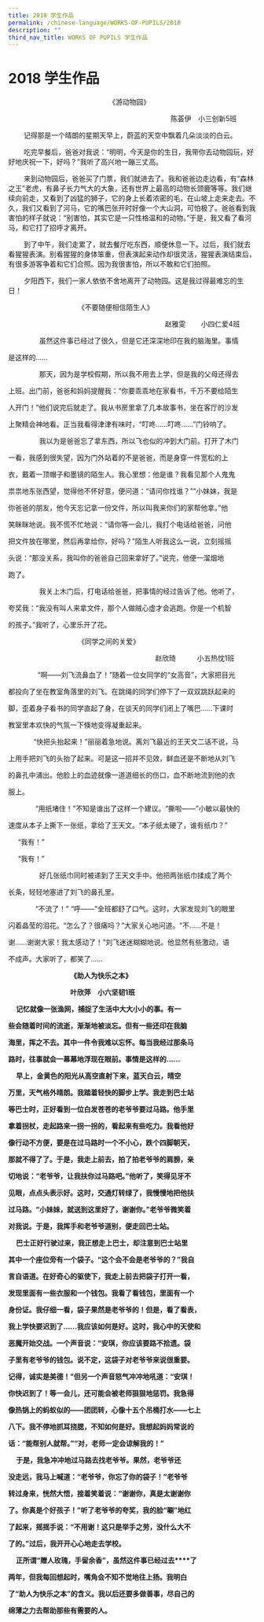 ```yaml
---
title: 2018 学生作品
permalink: /chinese-language/WORKS-OF-PUPILS/2018
description: ""
third_nav_title: WORKS OF PUPILS 学生作品
---
```

2018 学生作品
=========

                                                    《游动物园》            

                                                                                    陈荟伊　小三创新5班

        记得那是一个晴朗的星期天早上，蔚蓝的天空中飘着几朵淡淡的白云。

        吃完早餐后，爸爸对我说：“明明，今天是你的生日，我带你去动物园玩，好好地庆祝一下，好吗？”我听了高兴地一蹦三丈高。

        来到动物园后，爸爸买了门票，我们就进去了。我和爸爸边走边看，有“森林之王”老虎，有鼻子长力气大的大象，还有世界上最高的动物长颈鹿等等。我们继续向前走，又看到了凶猛的狮子，它的身上长着浓密的毛，在山坡上走来走去。不久，我们又看到了河马，它的嘴巴张开时好像一个大山洞，可怕极了。爸爸看到我害怕的样子就说：“别害怕，其实它是一只性格温和的动物。”于是，我又看了看河马，和它打了招呼才离开。

        到了中午，我们走累了，就去餐厅吃东西，顺便休息一下。过后，我们就去看猩猩表演。别看猩猩的身体笨重，但表演起来动作却很灵活，猩猩表演结束后，有很多游客争着和它们合照。因为我很害怕，所以不敢和它们拍照。

        夕阳西下，我们一家人依依不舍地离开了动物园。这是我过得最难忘的生日！

  

                                    《不要随便相信陌生人》

  

                                                                                 赵雅雯        小四仁爱4班

                虽然这件事已经过了很久，但是它还深深地印在我的脑海里。事情

是这样的……

                那天，因为是学校假期，所以我不用去上学，但是我的父母还得去

上班。出门前，爸爸和妈妈提醒我：“你要乖乖地在家看书，千万不要给陌生

人开门！”他们说完后就走了。我从书房里拿了几本故事书，坐在客厅的沙发

上聚精会神地看。正当我看得津津有味时，“叮咚……叮咚……”门铃响了。

                我以为是爸爸忘了拿东西，所以飞也似的冲到大门前。打开了木门

一看，我感到很失望，因为门外站着的不是爸爸，而是身穿一件宽松的上

衣，戴着一顶帽子和墨镜的陌生人。我心里想：他是谁？我看见那个人鬼鬼

祟祟地东张西望，觉得他不怀好意，便问道：“请问你找谁？”“小妹妹，我是

你爸爸的朋友，他今天忘记拿一份文件，所以叫我来你们的家帮他拿。”他

笑眯眯地说。我不慌不忙地说：“请你等一会儿，我打个电话给爸爸，问他

把文件放在哪里，然后再拿给你，好吗？”陌生人听我这么一说，立刻摇摇

头说：“那没关系，我叫你的爸爸自己回来拿好了。”说完，他便一溜烟地

跑了。

                我关上木门后，打电话给爸爸，把事情的经过告诉了他。他听了，

夸奖我：“我没有叫人来拿文件，那个人做贼心虚才会逃跑。你是一个机智

的孩子。”我听了，心里乐开了花。

  

  

                                    《同学之间的关爱》

                                                                            赵欣琦           小五热忱1班  

　　        “啊——刘飞流鼻血了！”随着一位女同学的“女高音”，大家把目光

都投向了坐在教室角落里的刘飞。在跳绳的同学们停下了一双双跳跃起来的

脚，歪着身子看书的同学直起了身，在谈天的同学们闭上了嘴巴……下课时

教室里本欢快的气氛一下倏地变得凝重起来。

  

             “快把头抬起来！”丽丽着急地说。离刘飞最近的王天文二话不说，马

上用手把刘飞的头抬了起来。可是这一招并不见效，鲜血还是不断地从刘飞

的鼻孔中涌出。他脸上的血迹就像一道道细长的伤口，血不断地流到他的衣

服上。

              “用纸堵住！”不知是谁出了这样一个建议。“撕啦——”小敏以最快的

速度从本子上撕下一张纸，拿给了王天文。“本子纸太硬了，谁有纸巾？”

     “我有！”

     “我有！”

                好几张纸巾同时被递到了王天文手中。他把两张纸巾揉成了两个

长条，轻轻地塞进了刘飞的鼻孔里。

              “不流了！” “呼——”全班都舒了口气。这时，大家发现刘飞的眼里

闪着晶莹的泪花。“怎么了？很痛吗？”大家关心地问道。“不……不是！

谢……谢谢大家！我太感动了！”刘飞迷迷糊糊地说。他显然有些激动，语

不成声。大家听了，都笑了……

  

                                **《助人为快乐之本》**

                                **叶欣萍　小六坚韧1班**

    **记忆就像一张渔网，捕捉了生活中大大小小的事。有一**

**些会随着时间的流逝，渐渐地被淡忘。但有一些还印在我脑**

**海里，挥之不去。其中一件令我难以忘怀。每当我经过那条马**

**路时，往事就会一幕幕地浮现在眼前。事情是这样的……**

    **早上，金黄色的阳光从高空直射下来，蓝天白云，晴空**

**万里，天气格外晴朗。我踏着轻快的脚步上学。我走到巴士站**

**等巴士时，正好看到一位白发苍苍的老爷爷要过马路。他手里**

**拿着拐杖，走起路来一拐一拐的，看起来有些吃力。我看他好**

**像行动不方便，要是在过马路时一个不小心，跌个四脚朝天，**

**那就不得了了。于是，我走上前去，拍了拍老爷爷的肩膀，亲**

**切地说：“老爷爷，让我扶你过马路吧。”他听了，笑得见牙不**

**见眼，点点头表示好。这时，交通灯转绿了，我慢慢地把他扶**

**过马路。“小妹妹，就送到这里好了，谢谢你。”老爷爷微笑着**

**对我说。于是，我挥手和老爷爷道别，便走回巴士站。**

    **巴士正好行驶过来，我正想走上巴士，却注意到巴士站里**

**其中一个座位旁有一个袋子。“这个会不会是老爷爷的？”我自**

**言自语道。在好奇心的驱使下，我走上前去把袋子打开一看，**

**发现里面有一些衣服和一个钱包。我看了看钱包，里面有一个**

**身份证。我仔细一看，袋子果然是老爷爷的！但是，看了看表，**

**我上学快要迟到了……我应该如何是好。这时，我心中的天使和**

**恶魔开始交战。一个声音说：“安琪，你应该要路不拾遗。袋**

**子里有老爷爷的钱包。说不定，这袋子对老爷爷来说很重要。**

**记得，诚实是美德！”但另一个声音怒气冲冲地吼道：“安琪！**

**你快迟到了！等一会儿，还可能会被老师狠狠地惩罚。我急得**

**像热锅上的蚂蚁似的――团团转，心像十五个吊桶打水――七上**

**八下。我不停地抓耳挠腮，不知如何是好。我想起妈妈常说的**

**话：“能帮别人就帮。”“对，老师一定会谅解我的！”**

    **于是，我急冲冲地过马路去找老爷爷。果然，老爷爷还**

**没走远，我马上喊道：“老爷爷，你忘了你的袋子！”老爷爷**

**转过身来，恍然大悟，接着笑着说：“谢谢你，真是太谢谢你**

**了。你真是个好孩子！”听了老爷爷的夸奖，我的脸“唰”地红**

**了起来，摇摇手说：“不用谢！这只是举手之劳，没什么大不**

**了的。”过后，我开开心心地走去学校。**

    **正所谓“赠人玫瑰，手留余香”，虽然这件事已经过去****了**

**两年，但我每回想起时，嘴角会不知不觉地往上扬。我明白**

**了“助人为快乐之本”的含义。我以后还要多做善事，尽自己的**

**绵薄之力去帮助那些有需要的人。**